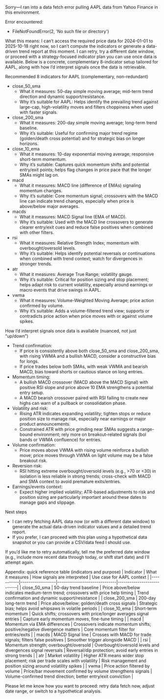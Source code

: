 Sorry—I ran into a data fetch error pulling AAPL data from Yahoo Finance in this environment.

Error encountered:
- FileNotFoundError(2, 'No such file or directory')

What this means: I can’t access the required price data for 2024-01-01 to 2025-10-18 right now, so I can’t compute the indicators or generate a data-driven trend report at this moment. I can retry, try a different date window, or proceed with a strategy-focused indicator plan you can use once data is available. Below is a concrete, complementary 8-indicator setup tailored for AAPL, along with how I’d interpret signals once the data is retrievable.

Recommended 8 indicators for AAPL (complementary, non-redundant)
- close_50_sma
  - What it measures: 50-day simple moving average; mid-term trend direction and dynamic support/resistance.
  - Why it’s suitable for AAPL: Helps identify the prevailing trend against large-cap, high-volatility moves and filters choppiness when used with faster signals.
- close_200_sma
  - What it measures: 200-day simple moving average; long-term trend baseline.
  - Why it’s suitable: Useful for confirming major trend regime (golden/death cross potential) and for strategic bias on longer horizons.
- close_10_ema
  - What it measures: 10-day exponential moving average; responsive short-term momentum.
  - Why it’s suitable: Captures quick momentum shifts and potential entry/exit points; helps flag changes in price pace that the longer SMAs might lag on.
- macd
  - What it measures: MACD line (difference of EMAs) signaling momentum changes.
  - Why it’s suitable: Core momentum signal; crossovers with the MACD line can indicate trend changes, especially when price is above/below major averages.
- macds
  - What it measures: MACD Signal line (EMA of MACD).
  - Why it’s suitable: Used with the MACD line crossovers to generate clearer entry/exit cues and reduce false positives when combined with other filters.
- rsi
  - What it measures: Relative Strength Index; momentum with overbought/oversold levels.
  - Why it’s suitable: Helps identify potential reversals or continuations when combined with trend context; watch for divergences in stronger trends.
- atr
  - What it measures: Average True Range; volatility gauge.
  - Why it’s suitable: Critical for position sizing and stop placement; helps adapt risk to current volatility, especially around earnings or macro events that drive swings in AAPL.
- vwma
  - What it measures: Volume-Weighted Moving Average; price action confirmed by volume.
  - Why it’s suitable: Adds a volume-filtered trend view; supports or contradicts price action when price moves with or against volume spikes.

How I’d interpret signals once data is available (nuanced, not just “up/down”)
- Trend confirmation:
  - If price is consistently above both close_50_sma and close_200_sma, with rising VWMA and a bullish MACD, consider a constructive bias for longs.
  - If price trades below both SMAs, with weak VWMA and bearish MACD, bias toward shorts or cautious stance on long entries.
- Momentum timing:
  - A bullish MACD crossover (MACD above the MACD Signal) with positive RSI slope and price above 10 EMA strengthens a potential entry setup.
  - A MACD bearish crossover paired with RSI failing to create new highs can warn of a pullback or consolidation phase.
- Volatility and risk:
  - Rising ATR indicates expanding volatility; tighten stops or reduce position size to manage risk, especially near earnings or major product announcements.
  - Constrained ATR with price grinding near SMAs suggests a range-bound environment; rely more on breakout-related signals (bol bands or VWMA confluence) for entries.
- Volume confirmation:
  - Price moves above VWMA with rising volume reinforce a bullish move; price moves through VWMA on light volume may be a false breakout risk.
- Reversion risk:
  - RSI hitting extreme overbought/oversold levels (e.g., >70 or <30) in isolation is less reliable in strong trends; cross-check with MACD and SMA context to avoid premature exits/entries.
- Earnings/events context:
  - Expect higher implied volatility; ATR-based adjustments to risk and position sizing are particularly important around these dates to manage gaps and slippage.

Next steps
- I can retry fetching AAPL data now (or with a different date window) to generate the actual data-driven indicator values and a detailed trend report.
- If you prefer, I can proceed with this plan using a hypothetical data snapshot or you can provide a CSV/data feed I should use.

If you’d like me to retry automatically, tell me the preferred date window (e.g., include more recent data through today, or shift start date) and I’ll attempt again.

Appendix: quick reference table (indicators and purpose)
| Indicator | What it measures | How signals are interpreted | Use case for AAPL context |
|-----------|------------------|------------------------------|---------------------------|
| close_50_sma | 50-day trend baseline | Price above/below indicates medium-term trend; crossovers with price help timing | Trend confirmation and dynamic support/resistance |
| close_200_sma | 200-day long-term trend | Price above/below; golden/death cross signals | Strategic bias; helps avoid whipsaws in volatile periods |
| close_10_ema | Short-term momentum | Quick shifts; crossovers with price/longer averages signal entries | Capture early momentum moves, fine-tune timing |
| macd | Momentum via EMA differences | Crossovers indicate momentum shifts; positive/negative divergence matters | Core momentum filter for entries/exits |
| macds | MACD Signal line | Crosses with MACD for trade signals; filters false positives | Smoother trigger alongside MACD |
| rsi | Momentum strength; overbought/oversold | Overbought/oversold levels and divergences signal reversals | Reversal/dip protection; avoid early entries in strong trends |
| atr | Market volatility | Higher ATR means wider stop placement; risk per trade scales with volatility | Risk management and position sizing around volatility spikes |
| vwma | Price action filtered by volume | Price/bar movement confirmed by volume strengthens signals | Volume-confirmed trend direction; better entry/exit conviction |

Please let me know how you want to proceed: retry data fetch now, adjust date range, or switch to a hypothetical analysis.